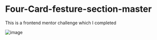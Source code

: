 # Four-Card-festure-section-master
This is a frontend mentor challenge which I completed

![image](https://user-images.githubusercontent.com/95531716/152540410-53dc3a01-2305-4f41-9984-ce8cc3f9ab93.png)



